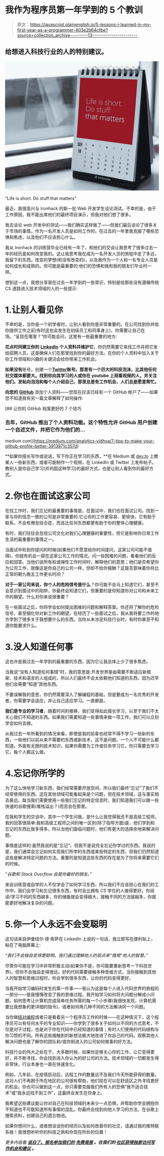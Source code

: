 # 我作为程序员第一年学到的 5 个教训

> 原文：<https://javascript.plainenglish.io/5-lessons-i-learned-in-my-first-year-as-a-programmer-403e2b64cfbe?source=collection_archive---------13----------------------->

## 给想进入科技行业的人的特别建议。

![](img/a952b413d05494a871bfa91ce3c13139.png)

"Life is short. Do stuff that matters"

最近，我很高兴与 Ironhack 的新一批 Web 开发学生谈论测试。不幸的是，由于工作原因，我不能出席他们的最终项目演示，但我对他们想了很多。

我去谈论 web 开发中的测试——我们确实这样做了——但我们最后谈论了很多关于市场的事情，作为一名开发人员是如何工作的，在过去的一年里我克服了哪些恐惧和焦虑，以及他们不应该担心什么。

我从 Ironhack 的训练营毕业已经有一年了，和他们的交谈让我思考了很多过去一年的经历是如何改变我的。这让我思考我在成为一名开发人员的旅程中走了多远，我留下的东西，改变的梦想(和没有改变的)，以及我作为一个人和一名专业人员是如何成长和成熟的。但可能是最重要的:他们的恐惧和我和我的朋友们毕业时一样。

想到这一点，我想分享我在过去一年学到的一些常识，特别是给那些没有遵循传统 CS 道路进入技术领域的人的一些提示:

# 1.让别人看见你

不幸的是，当你是一个初学者时，让别人看到你是非常重要的。在公司找到你并给你提供工作之前(有时这也会发生在初级员工和同事身上)，你需要让自己在场。“呈现在哪里？”你可能会问，这里有一些最重要的地方:

**花点时间建立你的** [**LinkedIn**](https://linkedin.com) **个人资料并维护它**，你仍然需要它来找工作并把它发给招聘人员，这是确保人们在那里找到你的最好方法。在你的个人资料中加入关于你工作领域和兴趣的关键词会给你带来工作机会。

**如果没有**账号，创建一个[**Twitter**](https://twitter.com)**账号。那里有一个巨大的科技泡沫，比其他任何社交媒体都要大。找到你向其学习的人或你在 youtube 上观看视频的人，并关注他们。发帖向泡泡和每个人介绍自己，那里总是有工作机会，人们总是愿意帮忙。**

**向您的** [**GitHub**](https://github.com/) 添加个人资料——您现在应该已经有一个 GitHub 帐户了——如果您不知道我有另一篇文章解释了如何操作:

[](https://medium.com/analytics-vidhya/7-tips-to-make-your-github-profile-better-3913971c357d) [## 让你的 GitHub 档案更好的 7 个技巧

### 去年，GitHub 推出了个人资料功能。这个特性允许 GitHub 用户创建一个自述文件，并把它作为他们的…

medium.com](https://medium.com/analytics-vidhya/7-tips-to-make-your-github-profile-better-3913971c357d) 

**如果你擅长写作或说话，写下你正在学习的东西，**在 Medium 或 [dev.to](https://dev.to/) 上教某人一些新东西，或者可能制作一个视频，在 LinkedIn 或 Twitter 上发布帖子。教别人是你自己学习(并巩固这种学习)的最好方式，也是让别人看到你的最好方式。

# 2.你也在面试这家公司

在找工作时，我们忘记的最重要的事情是，在面试中，我们也在面试公司。找到一家与你的信念一致的公司是非常重要的:它让你的工作更容易、更愉快，它有助于联系，不会有倦怠综合症，而且比任何东西都更有助于你的整体心理健康。

有时，我们往往会忽视公司文化对我们心理健康的重要性，但它是影响你日常工作生活的最重要的事情之一。

当面试中轮到你提问的时候(如果他们不愿意给你时间提问，这家公司可能不值得)，你就有机会一窥在这家公司工作的情况。问一些困难的问题，看看他们的反应和回答。当他们说所有权或弹性工作时间时，解释他们的意思；他们是否希望你为公司工作，就像这是你自己的公司一样，但却不给你报酬？这是否意味着你将比正常的朝九晚五工作更长时间？

**对于一家公司来说，你个人的危险信号是什么**？你可能不会马上知道它们，甚至不会意识到面试中的陷阱，你最终会知道它们，但重要的是你知道你对公司和未来工作的期望。什么对你来说很重要？

在一些面试之后，你将学会如何提出困难的问题和解释答案。你还将了解你的危险信号，甚至细化你对新工作的期望。在经历了一些面试之后，我从我将要工作的地方学到了很多关于我想要什么的东西。当你从未涉足科技行业时，有时你甚至不知道你能要求什么。

# 3.没人知道任何事

这也许是我过去一年学到的最重要的东西，因为它让我总体上少了很多焦虑。

当我说“没有人知道任何事情”时，我的意思是:开发世界是由需要不断适应新框架、技术和语言的人组成的，所以人们最终不会太依赖他们知道的东西，因为迟早他们会需要“知道”其他东西。

不要误解我的意思，你仍然需要深入了解编程的基础，但是要成为一名优秀的开发者，你需要学会适应，并让自己适应学习。一直都是。

**我们是专业的学习者**，随着时间的推移，我们变得如此擅长学习，以至于我们不太关心我们不知道的东西。如果我们需要知道一些事情来做一项工作，我们可以立刻学会如何去做。

从我过去一年所看到的情况来看，即使是我的前辈也经常不得不学习一些新的东西，一些他们以前从来不需要的东西或新技术，这不是问题。一个人不可能什么都知道。外面有无限的技术知识，如果你需要为工作或任务学习它，你只需要去学习它。每个人都这么做。

# 4.忘记你所学的

为了这么快地学习新东西，我们经常需要开放空间，所以我们最终“忘记”了我们不经常使用的东西。这在其他领域可能看起来是个问题，但在技术领域，这与事实相去甚远。每当我们需要使用一些我们忘记的特定信息时，我们知道我们可以做一些快速的谷歌搜索(堆栈溢出？)而且会在那里。

在我和学生的交谈中，其中一个学生问我，是什么让我觉得我还不是高级工程师。我的回答很简单:我和高级工程师之间的唯一区别(除了指导方面)是，他们学到和忘记的东西比我多得多，所以当他们面临问题时，他们有更大的选择余地来解决问题。

事情是这样的:虽然我说的是“忘记”，但我不是说完全忘记你学过的东西。我说的是，我们通常会忘记如何实现我们所学的东西或某些特定的东西，但我们仍然知道这些是解决特定问题的方法。重要的是知道这些东西的存在是为了你将来需要它们的时候。

*“谷歌和 Stack Overflow 会是你最好的朋友。”*

来自训练营或自学的人不仅学会了如何学习东西，所以我们不应该担心在我们的工作中，我们会学习和忘记很多东西，有时会比拥有 CS 学位的人做得更好。你阅读/学习不同的东西越多，你的储备就会变得越大，接触不同的方法就越多，你就能更好地解决复杂的问题。

# 5.你一个人永远不会变聪明

这句话来自伊曼纽尔·德·索萨在 LinkedIn 上说的一句话，我立即写在便利贴上，粘在了电脑屏幕上:

*“我们不会独自变得更聪明。我们通过理解他人的观点来“借用”他人的智慧。”*

尽管你可能在学习中非常积极主动(如果你不是，你可能要重新思考一下科技世界)，但你不会独自走得很远。好的代码需要接触多种思维方式，当你接触到其他人的智慧和思维过程时，你会学到很多东西，让你的代码变得更好。

当我开始学习编码时发生的第一件事——我认为这是每个人进入代码世界的旅程的一部分——是我慢慢改变了我的思维过程。我开始学习如何将大问题分解成小问题，如何思考让计算机完成简单任务所需的每一个小步骤(我很快发现，计算机需要比我想象的更详细的指令)，或者如何用几种不同的方法解决同一个问题。

当你做[结对编程](https://en.wikipedia.org/wiki/Pair_programming)或者只是看着另一个程序员工作的时候——在这种情况下，这个程序员可以有任何水平的专业知识——你学到了很多关于如何以不同的方式思考，不仅是对于过程，也是对于你在代码中已经知道的事情；有时人们使用的代码结构与你习惯的不同。所有这些接触到的新想法极大地改进了你自己的代码。观察其他人解决问题也是了解你的团队和/或你刚进入的公司如何做事的好方法。

科技行业的伟大之处在于，大多数时候，如果你足够关心你的工作，让它变得更好，并不断寻找，你会找到进入你认为的好公司的方法。技术领域的一切都发生得非常快，行业本身也一直在快速变化。

例如，几年前，在疫情启动后，远程工作的数量远不及我们今天所能获得的数量。这对人们不再困于所在地区的公司很有帮助，他们现在可以在舒适区之外寻找更好的机会。你也可以做到这一点，你只需要克服我们所有人的恐惧“我不适合技术”或“我永远找不到工作”，这最终会发生在你身上。

我希望这些建议能让你对自己在科技领域的未来少一点恐惧，并帮助你学会拥抱你不知道也不可能知道所有事情的混乱。你最终会找到向他人学习的方法，在谷歌上搜索资料，创建自己的遗忘物池。

如果你想问什么，或者想谈谈你的经历以及如何改善你的社交，请通过我的推特联系我！我很想听听你的科技之旅和你现在所处的位置！

*更多内容看* [***说白了。报名参加我们的***](http://plainenglish.io/) **[***免费周报***](http://newsletter.plainenglish.io/) *。在我们的* [***社区获得独家访问写作机会和建议***](https://discord.gg/GtDtUAvyhW) *。***